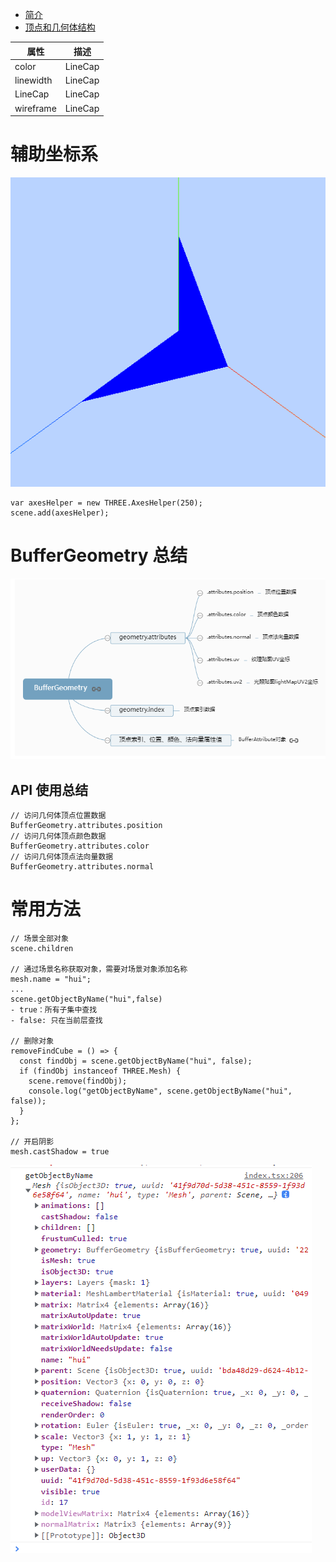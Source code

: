 - [简介](md_doc/intro.md)
- [顶点和几何体结构](md_doc/顶点和几何体结构.md)

<table>
  <thead>
      <th>属性</th>
      <th>描述</th>
  </thead>
  <tbody>
    <tr>
      <td>color</td>
      <td>LineCap</td>
    </tr>
    <tr>
      <td>linewidth</td>
      <td>LineCap</td>
    </tr>
     <tr>
      <td>LineCap</td>
      <td>LineCap</td>
    </tr>
    <tr>
      <td>wireframe</td>
      <td>LineCap</td>
    </tr>
  </tbody>
</table>

# 辅助坐标系

![image](img/坐标系.png)

```
var axesHelper = new THREE.AxesHelper(250);
scene.add(axesHelper);
```

# BufferGeometry 总结

![image](img/BufferGeometry总结.png)

## API 使用总结

```
// 访问几何体顶点位置数据
BufferGeometry.attributes.position
// 访问几何体顶点颜色数据
BufferGeometry.attributes.color
// 访问几何体顶点法向量数据
BufferGeometry.attributes.normal
```

# 常用方法

```
// 场景全部对象
scene.children

// 通过场景名称获取对象，需要对场景对象添加名称
mesh.name = "hui";
...
scene.getObjectByName("hui",false)
- true：所有子集中查找
- false: 只在当前层查找

// 删除对象
removeFindCube = () => {
  const findObj = scene.getObjectByName("hui", false);
  if (findObj instanceof THREE.Mesh) {
    scene.remove(findObj);
    console.log("getObjectByName", scene.getObjectByName("hui", false));
  }
};

// 开启阴影
mesh.castShadow = true
```

![image](img/other/mesh.png)

